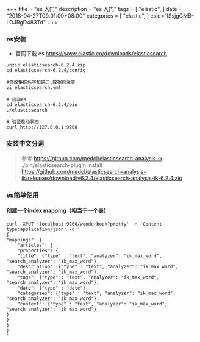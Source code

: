 +++
title = "es 入门"
description = "es 入门"
tags = [
    "elastic",
]
date = "2018-04-27T09:01:00+08:00"
categories = [
    "elastic",
]
esid="ISsjgGMB-LOJRgD483Td"
+++
### es安装
* 官网下载 es https://www.elastic.co/downloads/elasticsearch
```shell
unzip elasticsearch-6.2.4.zip
cd elasticsearch-6.2.4/config

#修改集群名字和端口,数据目录等
vi elasticsearch.yml

# 启动es
cd elasticsearch-6.2.4/bin
./elasticsearch

# 验证启动状态
curl http://127.0.0.1:9200
```
### 安装中文分词
> 参考 https://github.com/medcl/elasticsearch-analysis-ik
> ./bin/elasticsearch-plugin install https://github.com/medcl/elasticsearch-analysis-ik/releases/download/v6.2.4/elasticsearch-analysis-ik-6.2.4.zip


### es简单使用
#### 创建一个index mapping（相当于一个表）
```shell
curl -XPUT 'localhost:9200/wonderbook?pretty' -H 'Content-type:application/json' -d '
{
"mappings": {
	"articles": {
	"properties": {
	"title": {"type" : "text", "analyzer": "ik_max_word", "search_analyzer": "ik_max_word"},
	"description": {"type" : "text", "analyzer": "ik_max_word", "search_analyzer": "ik_max_word"},
	"tags": {"type" : "text", "analyzer": "ik_max_word", "search_analyzer": "ik_max_word"},
	"date": {"type" : "date"},
	"categories": {"type" : "text", "analyzer": "ik_max_word", "search_analyzer": "ik_max_word"},
	"context": {"type" : "text", "analyzer": "ik_max_word", "search_analyzer": "ik_max_word"}
}
}
}
}
'

```

